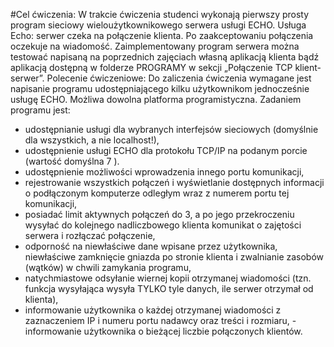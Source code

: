 #Cel ćwiczenia:
W trakcie ćwiczenia studenci wykonają pierwszy prosty program sieciowy wieloużytkownikowego serwera
usługi ECHO.
Usługa Echo: serwer czeka na połączenie klienta. Po zaakceptowaniu połączenia oczekuje na wiadomość.
Zaimplementowany program serwera można testować napisaną na poprzednich zajęciach własną aplikacją
klienta bądź aplikacją dostępną w folderze PROGRAMY w sekcji „Połączenie TCP klient-serwer”.
Polecenie ćwiczeniowe:
Do zaliczenia ćwiczenia wymagane jest napisanie programu udostępniającego kilku użytkownikom
jednocześnie usługę ECHO. Możliwa dowolna platforma programistyczna.
Zadaniem programu jest: 


- udostępnianie usługi dla wybranych interfejsów sieciowych
(domyślnie dla wszystkich, a nie localhost!),
- udostępnienie usługi ECHO dla protokołu TCP/IP na podanym porcie (wartość domyślna 7 ).
- udostępnienie możliwości wprowadzenia innego portu komunikacji,
- rejestrowanie wszystkich połączeń i wyświetlanie dostępnych informacji o podłączonym komputerze
odległym wraz z numerem portu tej komunikacji,
- posiadać limit aktywnych połączeń do 3, a po jego przekroczeniu wysyłać do kolejnego nadliczbowego
klienta komunikat o zajętości serwera i rozłączać połączenie,
- odporność na niewłaściwe dane wpisane przez użytkownika, niewłaściwe zamknięcie gniazda
po stronie klienta i zwalnianie zasobów (wątków) w chwili zamykania programu,
- natychmiastowe odsyłanie wiernej kopii otrzymanej wiadomości (tzn. funkcja wysyłająca wysyła TYLKO
tyle danych, ile serwer otrzymał od klienta),
- informowanie użytkownika o każdej otrzymanej wiadomości z zaznaczeniem IP i numeru portu
nadawcy oraz treści i rozmiaru,
-informowanie użytkownika o bieżącej liczbie połączonych klientów.